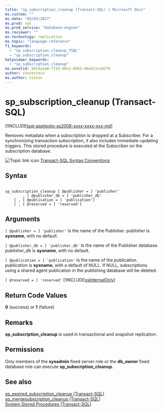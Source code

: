 ```yaml
---
title: "sp_subscription_cleanup (Transact-SQL) | Microsoft Docs"
ms.custom: ""
ms.date: "03/03/2017"
ms.prod: sql
ms.prod_service: "database-engine"
ms.reviewer: ""
ms.technology: replication
ms.topic: "language-reference"
f1_keywords: 
  - "sp_subscription_cleanup_TSQL"
  - "sp_subscription_cleanup"
helpviewer_keywords: 
  - "sp_subscription_cleanup"
ms.assetid: bdc8aaa0-ff2d-40c2-84b2-4ba513ced279
author: stevestein
ms.author: sstein
---
```

# sp_subscription_cleanup (Transact-SQL)
[!INCLUDE[tsql-appliesto-ss2008-xxxx-xxxx-xxx-md](../../includes/tsql-appliesto-ss2008-xxxx-xxxx-xxx-md.md)]

  Removes metadata when a subscription is dropped at a Subscriber. For a synchronizing transaction subscription, it also includes immediate-updating triggers. This stored procedure is executed at the Subscriber on the subscription database.  
  
 ![Topic link icon](../../database-engine/configure-windows/media/topic-link.gif "Topic link icon") [Transact-SQL Syntax Conventions](../../t-sql/language-elements/transact-sql-syntax-conventions-transact-sql.md)  
  
## Syntax  
  
```  
  
sp_subscription_cleanup [ @publisher = ] 'publisher'  
        , [ @publisher_db = ] 'publisher_db'  
    [ , [ @publication = ] 'publication']  
    [ , [ @reserved = ] 'reserved']  
```  
  
## Arguments  
`[ @publisher = ] 'publisher'`
 Is the name of the Publisher. *publisher* is **sysname**, with no default.  
  
`[ @publisher_db = ] 'publisher_db'`
 Is the name of the Publisher database. *publisher_db* is **sysname**, with no default.  
  
`[ @publication = ] 'publication'`
 Is the name of the publication. *publication* is **sysname**, with a default of NULL. If NULL, subscriptions using a shared agent publication in the publishing database will be deleted.  
  
`[ @reserved = ] 'reserved'`
 [!INCLUDE[ssInternalOnly](../../includes/ssinternalonly-md.md)]  
  
## Return Code Values  
 **0** (success) or **1** (failure)  
  
## Remarks  
 **sp_subscription_cleanup** is used in transactional and snapshot replication.  
  
## Permissions  
 Only members of the **sysadmin** fixed server role or the **db_owner** fixed database role can execute **sp_subscription_cleanup**.  
  
## See also  
 [sp_expired_subscription_cleanup &#40;Transact-SQL&#41;](../../relational-databases/system-stored-procedures/sp-expired-subscription-cleanup-transact-sql.md)   
 [sp_mergesubscription_cleanup &#40;Transact-SQL&#41;](../../relational-databases/system-stored-procedures/sp-mergesubscription-cleanup-transact-sql.md)   
 [System Stored Procedures &#40;Transact-SQL&#41;](../../relational-databases/system-stored-procedures/system-stored-procedures-transact-sql.md)  
  
  
